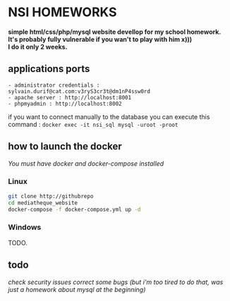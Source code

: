 # NSI HOMEWORKS

**simple html/css/php/mysql website devellop for my school homework.
It's probably fully vulnerable if you wan't to play with him x)))\
I do it only 2 weeks.**

## applications ports
	- administrator credentials : sylvain.durif@cat.com:v3ryS3cr3t@dm1nP4ssw0rd
	- apache server : http://localhost:8001
	- phpmyadmin : http://localhost:8002
if you want to connect manually to the database you can execute this command :
```docker exec -it nsi_sql mysql -uroot -proot```

## how to launch the docker

*You must have docker and docker-compose installed*

### Linux

```sh
git clone http://githubrepo
cd mediatheque_website
docker-compose -f docker-compose.yml up -d
```

### Windows 

TODO.

## todo

*check security issues
correct some bugs
(but i'm too tired to do that, was just a homework about mysql at the beginning)*